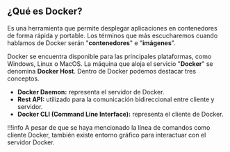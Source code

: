 ## ¿Qué es Docker?

Es una herramienta que permite desplegar aplicaciones en contenedores de forma rápida y portable. Los términos que más escucharemos cuando hablamos de Docker serán "**contenedores**" e "**imágenes**".

Docker se encuentra disponible para las principales plataformas, como Windows, Linux o MacOS. La máquina que aloja el servicio "**Docker**" se denomina **Docker Host**. Dentro de Docker podemos destacar tres conceptos.

- **Docker Daemon:** representa el servidor de Docker.
- **Rest API:** utilizado para la comunicación bidireccional entre cliente y servidor.
- **Docker CLI (Command Line Interface):** representa el cliente de Docker.

!!!info
	A pesar de que se haya mencionado la línea de comandos como cliente Docker, también existe entorno gráfico para interactuar con el servidor Docker.